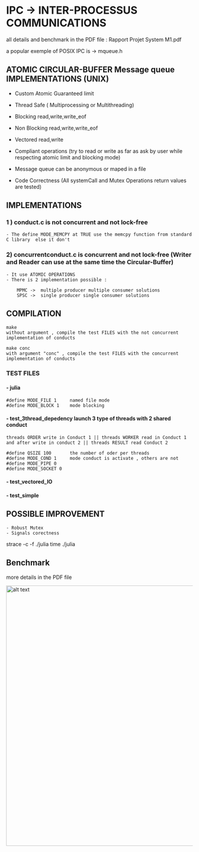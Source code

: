 # IPC -> INTER-PROCESSUS COMMUNICATIONS

all details and benchmark in the PDF file : Rapport Projet System M1.pdf

a popular exemple of POSIX IPC is -> mqueue.h 

## ATOMIC CIRCULAR-BUFFER Message queue IMPLEMENTATIONS (UNIX)


- Custom Atomic Guaranteed limit
- Thread Safe ( Multiprocessing or Multithreading)
- Blocking 		read,write,write_eof
- Non Blocking 	read,write,write_eof
- Vectored 		read,write

- Compliant operations (try to read or write as far as ask by user while respecting atomic limit and blocking mode)
- Message queue can be anonymous or maped in a file
- Code Correctness (All systemCall and Mutex Operations return values are tested)


## IMPLEMENTATIONS						

### 1 ) conduct.c is not concurrent and not lock-free

	- The define MODE_MEMCPY at TRUE use the memcpy function from standard C library  else it don't


### 2) concurrentconduct.c is concurrent and not lock-free  (Writer and Reader can use at the same time the Circular-Buffer)

	- It use ATOMIC OPERATIONS
	- There is 2 implementation possible :

		MPMC ->  multiple producer multiple consumer solutions
		SPSC ->  single producer single consumer solutions


## COMPILATION

	make 
	without argument , compile the test FILES with the not concurrent implementation of conducts

	make conc
	with argument "conc" , compile the test FILES with the concurrent implementation of conducts


### TEST FILES

#### - julia
	#define MODE_FILE 1		named file mode
	#define MODE_BLOCK 1	mode blocking


#### - test_3thread_depedency	launch 3 type of threads with 2 shared conduct

	threads ORDER write in Conduct 1 || threads WORKER read in Conduct 1 and after write in conduct 2 || threads RESULT read Conduct 2
	
	#define QSIZE 100  		the number of oder per threads
	#define MODE_COND 1		mode conduct is activate , others are not
	#define MODE_PIPE 0
	#define MODE_SOCKET 0


#### - test_vectored_IO

#### - test_simple



## POSSIBLE IMPROVEMENT

	- Robust Mutex
	- Signals corectness



strace -c -f ./julia
time ./julia

## Benchmark

more details in the PDF file

<img src="https://user-images.githubusercontent.com/10202690/32146361-8dc31e6e-bcd6-11e7-9453-fc0b2dd2bf85.png" alt="alt text" width="700" height="whatever">


